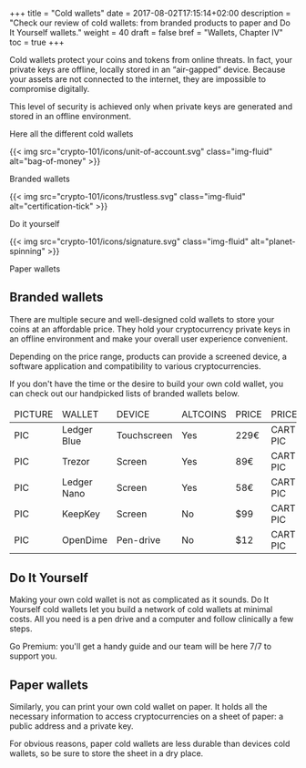 +++
title = "Cold wallets"
date = 2017-08-02T17:15:14+02:00
description = "Check our review of cold wallets: from branded products to paper and Do It Yourself wallets."
weight = 40
draft = false
bref = "Wallets, Chapter IV"
toc = true
+++

Cold wallets protect your coins and tokens from online threats. In fact, your private keys are offline, locally stored in an “air-gapped” device. Because your assets are not connected to the internet, they are impossible to compromise digitally.

This level of security is achieved only when private keys are generated and stored in an offline environment.

Here all the different cold wallets


<div class="container">
  <div class="row text-center">
    <div class="col">
     {{< img src="crypto-101/icons/unit-of-account.svg" class="img-fluid" alt="bag-of-money" >}}
     <p class="font-weight-bold mt-2">Branded wallets</p>
    </div>
    <div class="col">
      {{< img src="crypto-101/icons/trustless.svg" class="img-fluid" alt="certification-tick" >}}
      <p class="font-weight-bold mt-2">Do it yourself</p>
    </div>
    <div class="col">
      {{< img src="crypto-101/icons/signature.svg" class="img-fluid" alt="planet-spinning" >}}
      <p class="font-weight-bold mt-2">Paper wallets</p>
    </div>
  </div>
</div>




## Branded wallets
There are multiple secure and well-designed cold wallets to store your coins at an affordable price. 
They hold your cryptocurrency private keys in an offline environment and make your overall user experience convenient.

Depending on the price range, products can provide a screened device, a software application and compatibility to various cryptocurrencies.

If you don't have the time or the desire to build your own cold wallet, you can check out our handpicked lists of branded wallets below.

<table class="table table-sm table-striped">
    <thead>
        <tr class="text-center font-weight-bold">
            <td>PICTURE</td>
            <td>WALLET</td>
            <td>DEVICE</td>
            <td>ALTCOINS</td>
            <td>PRICE</td>
            <td>PRICE</td>
        </tr>
    </thead>
    <tbody>
        <tr>
            <td class="text-center">PIC</td>
            <td class="text-left">Ledger Blue</td>
            <td class="text-center">Touchscreen</td>
            <td class="text-center">Yes</td>
            <td class="text-center">229€</td>
            <td class="text-center">CART PIC</td>
        </tr>
        <tr>
            <td class="text-center">PIC</td>
            <td class="text-left">Trezor</td>
            <td class="text-center">Screen</td>
            <td class="text-center">Yes</td>
            <td class="text-center">89€</td>
            <td class="text-center">CART PIC</td>
        </tr>
        <tr>
            <td class="text-center">PIC</td>
            <td class="text-left">Ledger Nano</td>
            <td class="text-center">Screen</td>
            <td class="text-center">Yes</td>
            <td class="text-center">58€</td>
            <td class="text-center">CART PIC</td>
        </tr>
         <tr>
            <td class="text-center">PIC</td>
            <td class="text-left">KeepKey</td>
            <td class="text-center">Screen</td>
            <td class="text-center">No</td>
            <td class="text-center">$99</td>
            <td class="text-center">CART PIC</td>
        </tr>
        <tr>
            <td class="text-center">PIC</td>
            <td class="text-left">OpenDime</td>
            <td class="text-center">Pen-drive</td>
            <td class="text-center">No</td>
            <td class="text-center">$12</td>
            <td class="text-center">CART PIC</td>
        </tr>
         <tr>
    </tbody>
</table>




## Do It Yourself

Making your own cold wallet is not as complicated as it sounds. Do It Yourself cold wallets let you build a network of cold wallets at minimal costs. All you need is a pen drive and a computer and follow clinically a few steps. 

Go Premium: you'll get a handy guide and our team will be here 7/7 to support you.



## Paper wallets

Similarly, you can print your own cold wallet on paper. It holds all the necessary information to access cryptocurrencies on a sheet of paper: a public address and a private key.

For obvious reasons, paper cold wallets are less durable than devices cold wallets, so be sure to store the sheet in a dry place.



